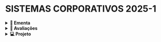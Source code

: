 # SISTEMAS CORPORATIVOS 2025-1

<details>
<summary><strong>📕 Ementa</strong></summary>

Desenvolvimento de sistemas computacionais, aplicando técnicas de arquitetura de software voltadas para o suporte a processos empresariais.

</details>

<details>
<summary><strong>🎯 Avaliações</strong></summary>

Fórmula: `A1 + A2`

Descrição:

- A1: Projeto (5 pontos)
- A2: Avaliação teórica individual (5 pontos)

</details> 

<details>
<summary><strong>💻 Projeto</strong></summary>

`👉 Você deverá desenvolver um software com os 10 módulos listados abaixo. Cada módulo tem peso 0.5 na nota do projeto. Para que a nota seja computada, o módulo deve estar implementado/funcionando. Você possui a liberdade de escolher qual será o enredo do software.`

Módulos do sistema:

1. Gestão de materiais;
2. Inventário de estoque;
3. Processo de vendas;
4. README com a descrição do projeto, seus requisitos funcionais e não funcionais e o diagrama BPMN;
5. Carrinho de compras;
6. Máquinas de estados para representações de vendas;
7. Gestão de contas a pagar;
8. Gestão de contas a receber;
9. Gestão de funcionários;
10. Relatórios de contabilidade.

`O projeto deverá ser entregue por meio do envio do link do repositório no GitHub.`

## Exemplos

## 1. Loja de Tênis (E-commerce e Gestão de Estoque)
Sistema de e-commerce para venda de tênis online.

### Funcionalidades:
1. **Gestão de materiais**: Cadastro de produtos, fornecedores e insumos.
2. **Inventário de estoque**: Controle de quantidade de produtos e baixa automática após venda.
3. **Processo de vendas**: Checkout online, integração com cartões e PIX.
4. **README**: Descrição do projeto e seus requisitos funcionais e não funcionais.
5. **Carrinho de compras**: Adição e remoção de itens antes da finalização do pedido.
6. **Máquinas de estados para vendas**: Status do pedido (pendente, pago, enviado, entregue, devolvido).
7. **Gestão de contas a pagar**: Pagamento de fornecedores, marketing e logística.
8. **Gestão de contas a receber**: Controle de pagamentos e inadimplências.
9. **Gestão de funcionários**: Controle de funcionários do setor administrativo e suporte ao cliente.
10. **Relatórios de contabilidade**: Demonstrações financeiras e fluxo de caixa.

## 2. Distribuidora de Bebidas (Gestão de Estoque e Contas)
ERP para distribuidoras que gerencia compras, estoque e faturamento.

### Funcionalidades:
1. **Gestão de materiais**: Cadastro de bebidas, fornecedores e insumos.
2. **Inventário de estoque**: Monitoramento de produtos armazenados e validade.
3. **Processo de vendas**: Pedido via WhatsApp, telefone e marketplace.
4. **README**: Descrição do projeto e seus requisitos funcionais e não funcionais.
5. **Carrinho de compras**: Pedido de múltiplos produtos com descontos e promoções.
6. **Máquinas de estados para vendas**: Status (cotação, confirmado, faturado, entregue).
7. **Gestão de contas a pagar**: Controle de fornecedores, impostos e custos operacionais.
8. **Gestão de contas a receber**: Faturamento recorrente e cobrança automática.
9. **Gestão de funcionários**: Administração de equipe de vendas e entregas.
10. **Relatórios de contabilidade**: Relatórios fiscais e de rentabilidade.

## 3. Construtora (Gestão Financeira e Compras)
Sistema para gerenciamento financeiro e compras em uma construtora.

### Funcionalidades:
1. **Gestão de materiais**: Controle de insumos como cimento, areia e ferramentas.
2. **Inventário de estoque**: Gestão de almoxarifado e controle por obra.
3. **Processo de vendas**: Contratação de projetos e emissão de notas fiscais.
4. **README**: Descrição do projeto e seus requisitos funcionais e não funcionais.
5. **Carrinho de compras**: Cotação de materiais e seleção de fornecedores.
6. **Máquinas de estados para vendas**: Status (orçamento, contrato fechado, em execução).
7. **Gestão de contas a pagar**: Pagamento de fornecedores, mão de obra e impostos.
8. **Gestão de contas a receber**: Controle de recebíveis de clientes e financiamentos.
9. **Gestão de funcionários**: Folha de pagamento e benefícios para equipe de obras.
10. **Relatórios de contabilidade**: Análise financeira por projeto.

## 4. Rede de Supermercados (Gestão de Estoque, Compras e Contabilidade)
ERP para supermercados que controla estoque, vendas e finanças.

### Funcionalidades:
1. **Gestão de materiais**: Cadastro de produtos por categorias (frios, bebidas, hortifruti).
2. **Inventário de estoque**: Controle de entrada, saída e perdas.
3. **Processo de vendas**: PDV integrado com cartões e PIX.
4. **README**: Descrição do projeto e seus requisitos funcionais e não funcionais.
5. **Carrinho de compras**: Criação de listas e promoções automáticas.
6. **Máquinas de estados para vendas**: Status da compra (em carrinho, pagamento, concluída).
7. **Gestão de contas a pagar**: Pagamento de fornecedores e folha de pagamento.
8. **Gestão de contas a receber**: Controle de recebíveis de cartões e convênios.
9. **Gestão de funcionários**: Administração de equipes por setor (atendimento, estoque, gerência).
10. **Relatórios de contabilidade**: Demonstrativos financeiros e controle de margens.

## 5. Clínica Médica (Gestão de Atendimento e Financeiro)
Sistema para gestão de clínicas médicas e consultórios.

### Funcionalidades:
1. **Gestão de materiais**: Controle de insumos médicos (medicamentos, EPIs).
2. **Inventário de estoque**: Monitoramento de uso e vencimento de materiais.
3. **Processo de vendas**: Agendamento de consultas e emissão de guias de convênio.
4. **README**: Descrição do projeto e seus requisitos funcionais e não funcionais.
5. **Carrinho de compras**: Seleção de exames e procedimentos pelo paciente.
6. **Máquinas de estados para vendas**: Status da consulta (agendada, realizada, cancelada).
7. **Gestão de contas a pagar**: Pagamento de médicos, fornecedores e despesas operacionais.
8. **Gestão de contas a receber**: Faturamento de consultas particulares e convênios.
9. **Gestão de funcionários**: Administração de médicos, recepcionistas e técnicos.
10. **Relatórios de contabilidade**: Relatórios de faturamento e análise de custos.

</details>
